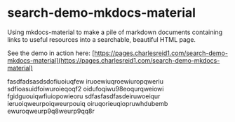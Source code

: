 # search-demo-mkdocs-material

Using mkdocs-material to make a pile of markdown documents containing links
to useful resources into a searchable, beautiful HTML page.

See the demo in action here: [https://pages.charlesreid1.com/search-demo-mkdocs-material](https://pages.charlesreid1.com/search-demo-mkdocs-material)

fasdfadsasdsdofiuoiuqfew
iruoewiuqroewiuropqweriu
sdfioasuidfoiwuroieqoqf2
oidufoqiwu98eoqurqweiowi
fgidguouiqwfiuiopowieoru
sdfasfasdfasdeiruwoeiqur
ieruoiqweurpoiqweurpouiq
oiruqorieuqiopruwhdubemb
ewuroqweurp9q8weurp9qq8r
